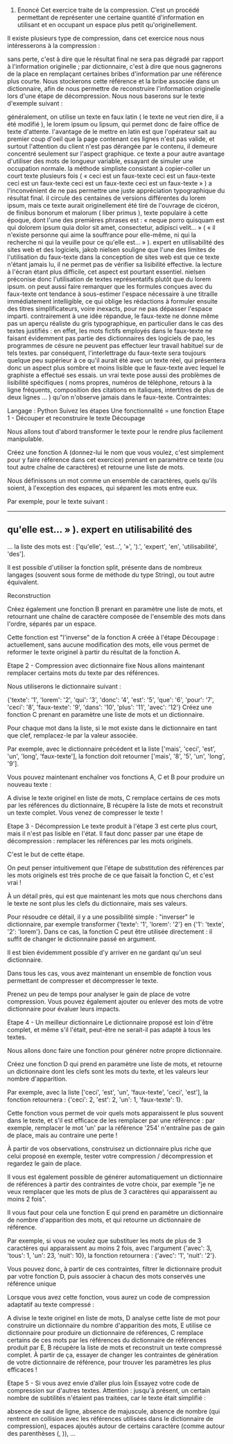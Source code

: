 1. Enoncé
   Cet exercice traite de la compression. C’est un procédé permettant de représenter une certaine quantité d'information en utilisant et en occupant un espace plus petit qu'originellement.

Il existe plusieurs type de compression, dans cet exercice nous nous intéresserons à la compression :

sans perte, c'est à dire que le résultat final ne sera pas dégradé par rapport à l'information originelle ;
par dictionnaire, c'est à dire que nous gagnerons de la place en remplaçant certaines bribes d'information par une référence plus courte. Nous stockerons cette référence et la bribe associée dans un dictionnaire, afin de nous permettre de reconstruire l'information originelle lors d'une étape de décompression.
Nous nous baserons sur le texte d'exemple suivant :

généralement, on utilise un texte en faux latin ( le texte ne veut rien dire, il a été modifié ), le lorem ipsum ou lipsum, qui permet donc de faire office de texte d'attente. l'avantage de le mettre en latin est que l'opérateur sait au premier coup d'oeil que la page contenant ces lignes n'est pas valide, et surtout l'attention du client n'est pas dérangée par le contenu, il demeure concentré seulement sur l'aspect graphique. ce texte a pour autre avantage d'utiliser des mots de longueur variable, essayant de simuler une occupation normale. la méthode simpliste consistant à copier-coller un court texte plusieurs fois ( « ceci est un faux-texte ceci est un faux-texte ceci est un faux-texte ceci est un faux-texte ceci est un faux-texte » ) a l'inconvénient de ne pas permettre une juste appréciation typographique du résultat final. il circule des centaines de versions différentes du lorem ipsum, mais ce texte aurait originellement été tiré de l'ouvrage de cicéron, de finibus bonorum et malorum ( liber primus ), texte populaire à cette époque, dont l'une des premières phrases est : « neque porro quisquam est qui dolorem ipsum quia dolor sit amet, consectetur, adipisci velit... » ( « il n'existe personne qui aime la souffrance pour elle-même, ni qui la recherche ni qui la veuille pour ce qu'elle est... » ). expert en utilisabilité des sites web et des logiciels, jakob nielsen souligne que l'une des limites de l'utilisation du faux-texte dans la conception de sites web est que ce texte n'étant jamais lu, il ne permet pas de vérifier sa lisibilité effective. la lecture à l'écran étant plus difficile, cet aspect est pourtant essentiel. nielsen préconise donc l'utilisation de textes représentatifs plutôt que du lorem ipsum. on peut aussi faire remarquer que les formules conçues avec du faux-texte ont tendance à sous-estimer l'espace nécessaire à une titraille immédiatement intelligible, ce qui oblige les rédactions à formuler ensuite des titres simplificateurs, voire inexacts, pour ne pas dépasser l'espace imparti. contrairement à une idée répandue, le faux-texte ne donne même pas un aperçu réaliste du gris typographique, en particulier dans le cas des textes justifiés : en effet, les mots fictifs employés dans le faux-texte ne faisant évidemment pas partie des dictionnaires des logiciels de pao, les programmes de césure ne peuvent pas effectuer leur travail habituel sur de tels textes. par conséquent, l'interlettrage du faux-texte sera toujours quelque peu supérieur à ce qu'il aurait été avec un texte réel, qui présentera donc un aspect plus sombre et moins lisible que le faux-texte avec lequel le graphiste a effectué ses essais. un vrai texte pose aussi des problèmes de lisibilité spécifiques ( noms propres, numéros de téléphone, retours à la ligne fréquents, composition des citations en italiques, intertitres de plus de deux lignes ... ) qu'on n'observe jamais dans le faux-texte.
Contraintes:

Langage : Python
Suivez les étapes
Une fonctionnalité = une fonction
Etape 1 - Découper et reconstruire le texte
Découpage

Nous allons tout d'abord transformer le texte pour le rendre plus facilement manipulable.

Créez une fonction A (donnez-lui le nom que vous voulez, c'est simplement pour y faire référence dans cet exercice) prenant en paramètre ce texte (ou tout autre chaîne de caractères) et retourne une liste de mots.

Nous définissons un mot comme un ensemble de caractères, quels qu'ils soient, à l'exception des espaces, qui séparent les mots entre eux.

Par exemple, pour le texte suivant :

---

## qu'elle est... » ). expert en utilisabilité des

... la liste des mots est : ['qu'elle', 'est...', '»', ').', 'expert', 'en', 'utilisabilité', 'des'].

Il est possible d'utiliser la fonction split, présente dans de nombreux langages (souvent sous forme de méthode du type String), ou tout autre équivalent.

Reconstruction

Créez également une fonction B prenant en paramètre une liste de mots, et retournant une chaîne de caractère composée de l'ensemble des mots dans l'ordre, séparés par un espace.

Cette fonction est "l'inverse" de la fonction A créée à l'étape Découpage : actuellement, sans aucune modification des mots, elle vous permet de reformer le texte originel à partir du résultat de la fonction A.

Etape 2 - Compression avec dictionnaire fixe
Nous allons maintenant remplacer certains mots du texte par des références.

Nous utiliserons le dictionnaire suivant :

{'texte': '1',
'lorem': '2',
'qui': '3',
'donc': '4',
'est': '5',
'que': '6',
'pour': '7',
'ceci': '8',
'faux-texte': '9',
'dans': '10',
'plus': '11',
'avec': '12'}
Créez une fonction C prenant en paramètre une liste de mots et un dictionnaire.

Pour chaque mot dans la liste, si le mot existe dans le dictionnaire en tant que clef, remplacez-le par la valeur associée.

Par exemple, avec le dictionnaire précédent et la liste ['mais', 'ceci', 'est', 'un', 'long', 'faux-texte'], la fonction doit retourner ['mais', '8', '5', 'un', 'long', '9'].

Vous pouvez maintenant enchaîner vos fonctions A, C et B pour produire un nouveau texte :

A divise le texte originel en liste de mots,
C remplace certains de ces mots par les références du dictionnaire,
B récupère la liste de mots et reconstruit un texte complet.
Vous venez de compresser le texte !

Etape 3 - Décompression
Le texte produit à l'étape 3 est certe plus court, mais il n'est pas lisible en l'état. Il faut donc passer par une étape de décompression : remplacer les références par les mots originels.

C'est le but de cette étape.

On peut penser intuitivement que l'étape de substitution des références par les mots originels est très proche de ce que faisait la fonction C, et c'est vrai !

À un détail près, qui est que maintenant les mots que nous cherchons dans le texte ne sont plus les clefs du dictionnaire, mais ses valeurs.

Pour résoudre ce détail, il y a une possibilité simple : "inverser" le dictionnaire, par exemple transformer {'texte': '1', 'lorem': '2'} en {'1': 'texte', '2': 'lorem'}. Dans ce cas, la fonction C peut être utilisée directement : il suffit de changer le dictionnaire passé en argument.

Il est bien évidemment possible d'y arriver en ne gardant qu'un seul dictionnaire.

Dans tous les cas, vous avez maintenant un ensemble de fonction vous permettant de compresser et décompresser le texte.

Prenez un peu de temps pour analyser le gain de place de votre compression. Vous pouvez également ajouter ou enlever des mots de votre dictionnaire pour évaluer leurs impacts.

Etape 4 - Un meilleur dictionnaire
Le dictionnaire proposé est loin d'être complet, et même s'il l'était, peut-être ne serait-il pas adapté à tous les textes.

Nous allons donc faire une fonction pour générer notre propre dictionnaire.

Créez une fonction D qui prend en paramètre une liste de mots, et retourne un dictionnaire dont les clefs sont les mots du texte, et les valeurs leur nombre d'apparition.

Par exemple, avec la liste ['ceci', 'est', 'un', 'faux-texte', 'ceci', 'est'], la fonction retournera : {'ceci': 2, 'est': 2, 'un': 1, 'faux-texte': 1}.

Cette fonction vous permet de voir quels mots apparaissent le plus souvent dans le texte, et s'il est efficace de les remplacer par une référence : par exemple, remplacer le mot 'un' par la référence '254' n'entraîne pas de gain de place, mais au contraire une perte !

À partir de vos observations, construisez un dictionnaire plus riche que celui proposé en exemple, tester votre compression / décompression et regardez le gain de place.

Il vous est également possible de générer automatiquement un dictionnaire de références à partir des contraintes de votre choix, par exemple "je ne veux remplacer que les mots de plus de 3 caractères qui apparaissent au moins 2 fois".

Il vous faut pour cela une fonction E qui prend en paramètre un dictionnaire de nombre d'apparition des mots, et qui retourne un dictionnaire de référence.

Par exemple, si vous ne voulez que substituer les mots de plus de 3 caractères qui apparaissent au moins 2 fois, avec l'argument {'avec': 3, 'tous': 1, 'un': 23, 'nuit': 10}, la fonction retournera : {'avec': '1', 'nuit': '2'}.

Vous pouvez donc, à partir de ces contraintes, filtrer le dictionnaire produit par votre fonction D, puis associer à chacun des mots conservés une référence unique

Lorsque vous avez cette fonction, vous aurez un code de compression adaptatif au texte compressé :

A divise le texte originel en liste de mots,
D analyse cette liste de mot pour construire un dictionnaire du nombre d'apparition des mots,
E utilise ce dictionnaire pour produire un dictionnaire de références,
C remplace certains de ces mots par les références du dictionnaire de références produit par E,
B récupère la liste de mots et reconstruit un texte compressé complet.
À partir de ça, essayer de changer les contraintes de génération de votre dictionnaire de référence, pour trouver les paramètres les plus efficaces !

Etape 5 - Si vous avez envie d’aller plus loin
Essayez votre code de compression sur d'autres textes. Attention : jusqu'à présent, un certain nombre de subtilités n'étaient pas traitées, car le texte était simplifié :

absence de saut de ligne,
absence de majuscule,
absence de nombre (qui rentrent en collision avec les références utilisées dans le dictionnaire de compression),
espaces ajoutés autour de certains caractère (comme autour des parenthèses (, )),
...
